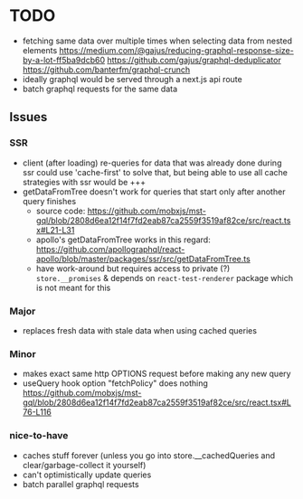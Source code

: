 # TODO

- fetching same data over multiple times when selecting data from nested elements
    https://medium.com/@gajus/reducing-graphql-response-size-by-a-lot-ff5ba9dcb60
    https://github.com/gajus/graphql-deduplicator
    https://github.com/banterfm/graphql-crunch
- ideally graphql would be served through a next.js api route
- batch graphql requests for the same data

## Issues

### SSR
- client (after loading) re-queries for data that was already done during ssr
    could use 'cache-first' to solve that, but being able to use all cache strategies with ssr would be +++
- getDataFromTree doesn't work for queries that start only after another query finishes
    - source code: https://github.com/mobxjs/mst-gql/blob/2808d6ea12f14f7fd2eab87ca2559f3519af82ce/src/react.tsx#L21-L31
    - apollo's getDataFromTree works in this regard: https://github.com/apollographql/react-apollo/blob/master/packages/ssr/src/getDataFromTree.ts
    - have work-around but requires access to private (?) `store.__promises` & depends on `react-test-renderer` package which is not meant for this

### Major
- replaces fresh data with stale data when using cached queries

### Minor
- makes exact same http OPTIONS request before making any new query
- useQuery hook option "fetchPolicy" does nothing https://github.com/mobxjs/mst-gql/blob/2808d6ea12f14f7fd2eab87ca2559f3519af82ce/src/react.tsx#L76-L116

### nice-to-have
- caches stuff forever (unless you go into store.__cachedQueries and clear/garbage-collect it yourself)
- can't optimistically update queries
- batch parallel graphql requests
